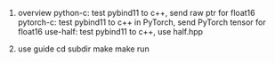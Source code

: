 1. overview
python-c:
  test pybind11 to c++, send raw ptr for float16
pytorch-c:
  test pybind11 to c++ in PyTorch, send PyTorch tensor for float16
use-half:
  test pybind11 to c++, use half.hpp

2. use guide
cd subdir
make
make run
